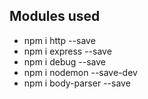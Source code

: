 ## Modules used

* npm i http --save
* npm i express --save
* npm i debug --save
* npm i nodemon --save-dev
* npm i body-parser --save
